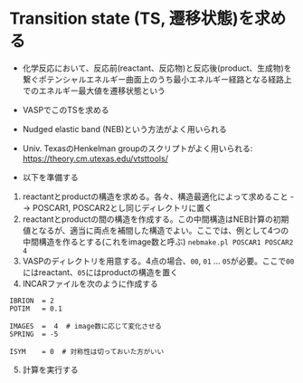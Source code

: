 # Transition state (TS, 遷移状態)を求める
* 化学反応において、反応前(reactant、反応物)と反応後(product、生成物)を繋ぐポテンシャルエネルギー曲面上のうち最小エネルギー経路となる経路上でのエネルギー最大値を遷移状態という
* VASPでこのTSを求める
* Nudged elastic band (NEB)という方法がよく用いられる
* Univ. TexasのHenkelman groupのスクリプトがよく用いられる: https://theory.cm.utexas.edu/vtsttools/

* 以下を準備する
1. reactantとproductの構造を求める。各々、構造最適化によって求めること --> POSCAR1, POSCAR2とし同じディレクトリに置く
2. reactantとproductの間の構造を作成する。この中間構造はNEB計算の初期値となるが、適当に両点を補間した構造でよい。ここでは、例として4つの中間構造を作るとする(これをimage数と呼ぶ)
    `nebmake.pl POSCAR1 POSCAR2 4`
4. VASPのディレクトリを用意する。4点の場合、`00`, `01` ... `05`が必要。ここで`00`にはreactant、`05`にはproductの構造を置く
5. INCARファイルを次のように作成する
```
IBRION  = 2
POTIM   = 0.1

IMAGES  =  4  # image数に応じて変化させる
SPRING  = -5

ISYM    = 0  # 対称性は切っておいた方がいい
```
5. 計算を実行する
